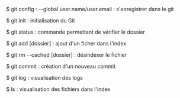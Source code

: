 $ git config :
    --global user.name/user.email : s'enregistrer dans le git

$ git init : initialisation du Git 

$ git status : commande permettant de vérifier le dossier

$ git add [dossier] : ajout d'un ficher dans l'index

$ git rm --cached [dossier] : désindexer le fichier

$ git commit : création d'un nouveau commit

$ git log : visualisation des logs

$ ls : visualisation des fichiers dans l'index